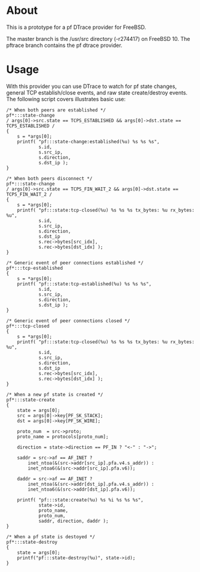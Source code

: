 # About

This is a prototype for a pf DTrace provider for FreeBSD.

The master branch is the /usr/src directory (-r274417) on FreeBSD 10. The
pftrace branch contains the pf dtrace provider.

# Usage

With this provider you can use DTrace to watch for pf state changes, general TCP
establish/close events, and raw state create/destroy events. The following
script covers illustrates basic use:

```
/* When both peers are established */
pf*:::state-change
/ args[0]->src.state == TCPS_ESTABLISHED && args[0]->dst.state == TCPS_ESTABLISHED /
{
    s = *args[0];
    printf( "pf:::state-change:established(%u) %s %s %s",
            s.id,
            s.src_ip,
            s.direction,
            s.dst_ip );
}

/* When both peers disconnect */
pf*:::state-change
/ args[0]->src.state == TCPS_FIN_WAIT_2 && args[0]->dst.state == TCPS_FIN_WAIT_2 /
{
    s = *args[0];
    printf( "pf:::state:tcp-closed(%u) %s %s %s tx_bytes: %u rx_bytes: %u",
            s.id,
            s.src_ip,
            s.direction,
            s.dst_ip
            s.rec->bytes[src_idx],
            s.rec->bytes[dst_idx] );
}

/* Generic event of peer connections established */
pf*:::tcp-established
{
    s = *args[0];
    printf( "pf:::state:tcp-established(%u) %s %s %s",
            s.id,
            s.src_ip,
            s.direction,
            s.dst_ip );
}

/* Generic event of peer connections closed */
pf*:::tcp-closed
{
    s = *args[0];
    printf( "pf:::state:tcp-closed(%u) %s %s %s tx_bytes: %u rx_bytes: %u",
            s.id,
            s.src_ip,
            s.direction,
            s.dst_ip
            s.rec->bytes[src_idx],
            s.rec->bytes[dst_idx] );
}

/* When a new pf state is created */
pf*:::state-create
{
    state = args[0];
    src = args[0]->key[PF_SK_STACK];
    dst = args[0]->key[PF_SK_WIRE];

    proto_num  = src->proto;
    proto_name = protocols[proto_num];

    direction = state->direction == PF_IN ? "<-" : "->";
    
	saddr = src->af == AF_INET ?
	    inet_ntoa(&(src->addr[src_ip].pfa.v4.s_addr)) :
	    inet_ntoa6(&(src->addr[src_ip].pfa.v6));

    daddr = src->af == AF_INET ?
	    inet_ntoa(&(src->addr[dst_ip].pfa.v4.s_addr)) :
	    inet_ntoa6(&(src->addr[dst_ip].pfa.v6));
    
    printf( "pf:::state:create(%u) %s %i %s %s %s",
            state->id,
            proto_name,
            proto_num,
            saddr, direction, daddr );
}

/* When a pf state is destoyed */
pf*:::state-destroy
{
    state = args[0];
    printf("pf:::state-destroy(%u)", state->id);
}

```
